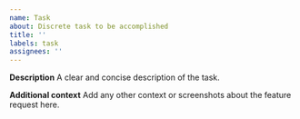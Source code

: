 ```yaml
---
name: Task
about: Discrete task to be accomplished
title: ''
labels: task
assignees: ''
---
```


**Description** A clear and concise description of the task.

**Additional context** Add any other context or screenshots about the feature request here.
